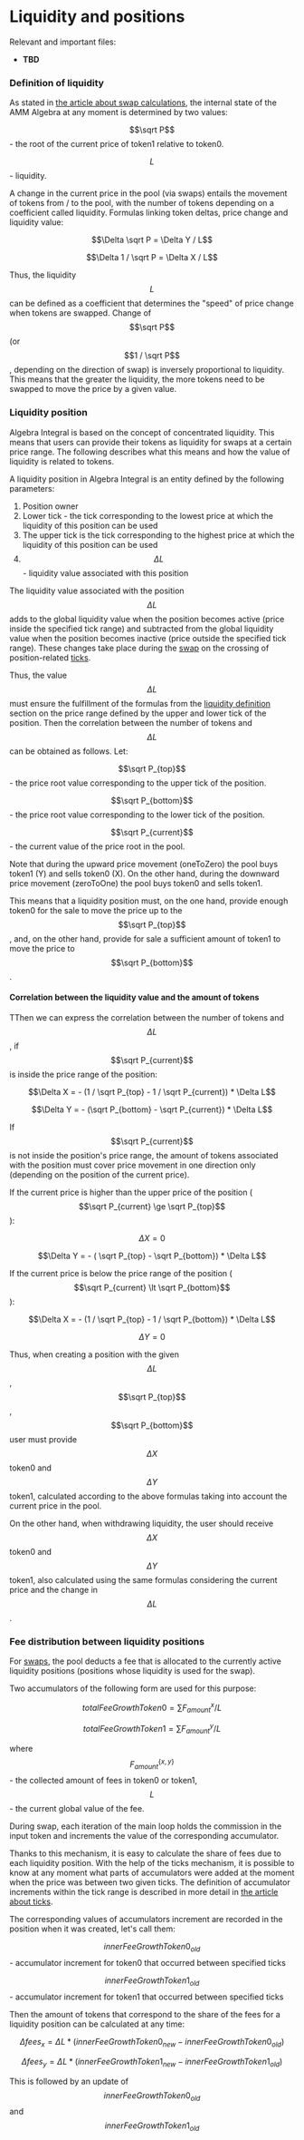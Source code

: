 # Liquidity and positions

Relevant and important files:

* **TBD**

### Definition of liquidity

As stated in [the article about swap calculations](swap-calculation.md), the internal state of the AMM Algebra at any moment is determined by two values:

$$\sqrt P$$ - the root of the current price of token1 relative to token0.

$$L$$ - liquidity.

A change in the current price in the pool (via swaps) entails the movement of tokens from / to the pool, with the number of tokens depending on a coefficient called liquidity. Formulas linking token deltas, price change and liquidity value:

$$\Delta \sqrt P = \Delta Y / L$$

$$\Delta 1 / \sqrt P = \Delta X / L$$

Thus, the liquidity $$L$$ can be defined as a coefficient that determines the "speed" of price change when tokens are swapped. Change of $$\sqrt P$$ (or $$1 / \sqrt P$$, depending on the direction of swap) is inversely proportional to liquidity. This means that the greater the liquidity, the more tokens need to be swapped to move the price by a given value.

### Liquidity position

Algebra Integral is based on the concept of concentrated liquidity. This means that users can provide their tokens as liquidity for swaps at a certain price range. The following describes what this means and how the value of liquidity is related to tokens.

A liquidity position in Algebra Integral is an entity defined by the following parameters:

1. Position owner
2. Lower tick - the tick corresponding to the lowest price at which the liquidity of this position can be used
3. The upper tick is the tick corresponding to the highest price at which the liquidity of this position can be used
4. $$\Delta L$$ - liquidity value associated with this position

The liquidity value associated with the position $$\Delta L$$ adds to the global liquidity value when the position becomes active (price inside the specified tick range) and subtracted from the global liquidity value when the position becomes inactive (price outside the specified tick range). These changes take place during the [swap](swap-calculation.md) on the crossing of position-related [ticks](ticks.md).

Thus, the value $$\Delta L$$ must ensure the fulfillment of the formulas from the [liquidity definition](liquidity-and-positions.md#definition-of-liquidity) section on the price range defined by the upper and lower tick of the position. Then the correlation between the number of tokens and $$\Delta L$$ can be obtained as follows. Let:

$$\sqrt P_{top}$$ - the price root value corresponding to the upper tick of the position.

$$\sqrt P_{bottom}$$ - the price root value corresponding to the lower tick of the position.

$$\sqrt P_{current}$$ - the current value of the price root in the pool.

Note that during the upward price movement (oneToZero) the pool buys token1 (Y) and sells token0 (X). On the other hand, during the downward price movement (zeroToOne) the pool buys token0 and sells token1.

This means that a liquidity position must, on the one hand, provide enough token0 for the sale to move the price up to the $$\sqrt P_{top}$$, and, on the other hand, provide for sale a sufficient amount of token1 to move the price to $$\sqrt P_{bottom}$$ .

#### Correlation between the liquidity value and the amount of tokens

ТThen we can express the correlation between the number of tokens and $$\Delta L$$, if $$\sqrt P_{current}$$ is inside the price range of the position:

$$\Delta X = - (1 / \sqrt P_{top} - 1 / \sqrt P_{current}) * \Delta L$$

$$\Delta Y = - (\sqrt P_{bottom} - \sqrt P_{current}) * \Delta L$$

If$$\sqrt P_{current}$$ is not inside the position's price range, the amount of tokens associated with the position must cover price movement in one direction only (depending on the position of the current price).

If the current price is higher than the upper price of the position ( $$\sqrt P_{current} \ge \sqrt P_{top}$$):

$$\Delta X = 0$$

$$\Delta Y = - ( \sqrt P_{top} - \sqrt P_{bottom}) * \Delta L$$

If the current price is below the price range of the position ( $$\sqrt P_{current} \lt \sqrt P_{bottom}$$ ):

$$\Delta X = - (1 / \sqrt P_{top} - 1 / \sqrt P_{bottom}) * \Delta L$$

$$\Delta Y = 0$$

Thus, when creating a position with the given $$\Delta L$$, $$\sqrt P_{top}$$, $$\sqrt P_{bottom}$$ user must provide $$\Delta X$$token0 and $$\Delta Y$$token1, calculated according to the above formulas taking into account the current price in the pool.

On the other hand, when withdrawing liquidity, the user should receive$$\Delta X$$token0 and $$\Delta Y$$token1, also calculated using the same formulas considering the current price and the change in $$\Delta L$$.

### Fee distribution between liquidity positions

For [swaps](swap-calculation.md), the pool deducts a fee that is allocated to the currently active liquidity positions (positions whose liquidity is used for the swap).

Two accumulators of the following form are used for this purpose:

$$totalFeeGrowthToken0 = \sum F^x_{amount} / L$$

$$totalFeeGrowthToken1 = \sum F^y_{amount} / L$$

where $$F^{\{x, y\}}_{amount}$$ - the collected amount of fees in token0 or token1, $$L$$ - the current global value of the fee.

During swap, each iteration of the main loop holds the commission in the input token and increments the value of the corresponding accumulator.

Thanks to this mechanism, it is easy to calculate the share of fees due to each liquidity position. With the help of the ticks mechanism, it is possible to know at any moment what parts of accumulators were added at the moment when the price was between two given ticks. The definition of accumulator increments within the tick range is described in more detail in [the article about ticks](ticks.md).

The corresponding values of accumulators increment are recorded in the position when it was created, let's call them:

$$innerFeeGrowthToken0_{old}$$ - accumulator increment for token0 that occurred between specified ticks

$$innerFeeGrowthToken1_{old}$$ - accumulator increment for token1 that occurred between specified ticks

Then the amount of tokens that correspond to the share of the fees for a liquidity position can be calculated at any time:

$$\Delta fees_x = \Delta L *(innerFeeGrowthToken0_{new} - innerFeeGrowthToken0_{old})$$

$$\Delta fees_y = \Delta L *(innerFeeGrowthToken1_{new} - innerFeeGrowthToken1_{old})$$

This is followed by an update of $$innerFeeGrowthToken0_{old}$$ and $$innerFeeGrowthToken1_{old}$$
